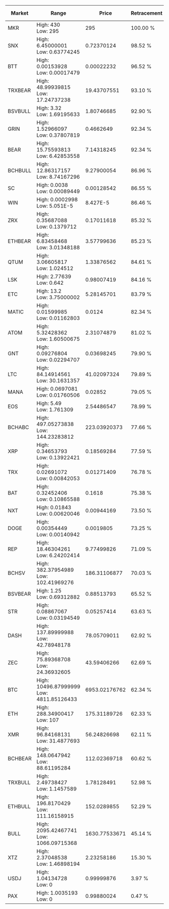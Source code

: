 | Market | Range | Price| Retracement | Doubles to 50% |
| --- | --- | --- | --- | --- |
| MKR | High: 430<br />Low: 295 | 295 | 100.00 % | 1.23 |
| SNX | High: 6.45000001<br />Low: 0.63774245 | 0.72370124 | 98.52 % | 4.90 |
| BTT | High: 0.00153928<br />Low: 0.00017479 | 0.00022232 | 96.52 % | 3.85 |
| TRXBEAR | High: 48.99939815<br />Low: 17.24737238 | 19.43707551 | 93.10 % | 1.70 |
| BSVBULL | High: 3.32<br />Low: 1.69195633 | 1.80746685 | 92.90 % | 1.39 |
| GRIN | High: 1.52966097<br />Low: 0.37807819 | 0.4662649 | 92.34 % | 2.05 |
| BEAR | High: 15.75593813<br />Low: 6.42853558 | 7.14318245 | 92.34 % | 1.55 |
| BCHBULL | High: 12.86317157<br />Low: 8.74167296 | 9.27900054 | 86.96 % | 1.16 |
| SC | High: 0.0038<br />Low: 0.00089449 | 0.00128542 | 86.55 % | 1.83 |
| WIN | High: 0.0002998<br />Low: 5.051E-5 | 8.427E-5 | 86.46 % | 2.08 |
| ZRX | High: 0.35687088<br />Low: 0.1379712 | 0.17011618 | 85.32 % | 1.45 |
| ETHBEAR | High: 6.83458468<br />Low: 3.01348188 | 3.57799636 | 85.23 % | 1.38 |
| QTUM | High: 3.06605817<br />Low: 1.024512 | 1.33876562 | 84.61 % | 1.53 |
| LSK | High: 2.77639<br />Low: 0.642 | 0.98007419 | 84.16 % | 1.74 |
| ETC | High: 13.2<br />Low: 3.75000002 | 5.28145701 | 83.79 % | 1.60 |
| MATIC | High: 0.01599985<br />Low: 0.01162803 | 0.0124 | 82.34 % | 1.11 |
| ATOM | High: 5.32428362<br />Low: 1.60500675 | 2.31074879 | 81.02 % | 1.50 |
| GNT | High: 0.09276804<br />Low: 0.02294707 | 0.03698245 | 79.90 % | 1.56 |
| LTC | High: 84.14914561<br />Low: 30.1631357 | 41.02097324 | 79.89 % | 1.39 |
| MANA | High: 0.0697081<br />Low: 0.01760506 | 0.02852 | 79.05 % | 1.53 |
| EOS | High: 5.49<br />Low: 1.761309 | 2.54486547 | 78.99 % | 1.42 |
| BCHABC | High: 497.05273838<br />Low: 144.23283812 | 223.03920373 | 77.66 % | 1.44 |
| XRP | High: 0.34653793<br />Low: 0.13922421 | 0.18569284 | 77.59 % | 1.31 |
| TRX | High: 0.02691072<br />Low: 0.00842053 | 0.01271409 | 76.78 % | 1.39 |
| BAT | High: 0.32452406<br />Low: 0.10865588 | 0.1618 | 75.38 % | 1.34 |
| NXT | High: 0.01843<br />Low: 0.00620046 | 0.00944169 | 73.50 % | 1.30 |
| DOGE | High: 0.00354449<br />Low: 0.00140942 | 0.0019805 | 73.25 % | 1.25 |
| REP | High: 18.46304261<br />Low: 6.24202414 | 9.77499826 | 71.09 % | 1.26 |
| BCHSV | High: 382.37954989<br />Low: 102.41969276 | 186.31106877 | 70.03 % | 1.30 |
| BSVBEAR | High: 1.25<br />Low: 0.69312882 | 0.88513793 | 65.52 % | 1.10 |
| STR | High: 0.08867067<br />Low: 0.03194549 | 0.05257414 | 63.63 % | 1.15 |
| DASH | High: 137.89999988<br />Low: 42.78948178 | 78.05709011 | 62.92 % | 1.16 |
| ZEC | High: 75.89368708<br />Low: 24.36932605 | 43.59406266 | 62.69 % | 1.15 |
| BTC | High: 10496.87999999<br />Low: 4811.85126433 | 6953.02176762 | 62.34 % | 1.10 |
| ETH | High: 288.34900417<br />Low: 107 | 175.31189726 | 62.33 % | 1.13 |
| XMR | High: 96.84168131<br />Low: 31.4877693 | 56.24826698 | 62.11 % | 1.14 |
| BCHBEAR | High: 148.0647942<br />Low: 88.61195284 | 112.02369718 | 60.62 % | 1.06 |
| TRXBULL | High: 2.49738427<br />Low: 1.1457589 | 1.78128491 | 52.98 % | 1.02 |
| ETHBULL | High: 196.8170429<br />Low: 111.16158915 | 152.0289855 | 52.29 % | 1.01 |
| BULL | High: 2095.42467741<br />Low: 1066.09715368 | 1630.77533671 | 45.14 % | 0.00 |
| XTZ | High: 2.37048538<br />Low: 1.46898194 | 2.23258186 | 15.30 % | 0.00 |
| USDJ | High: 1.04134728<br />Low: 0 | 0.99999876 | 3.97 % | 0.00 |
| PAX | High: 1.0035193<br />Low: 0 | 0.99880024 | 0.47 % | 0.00 |
